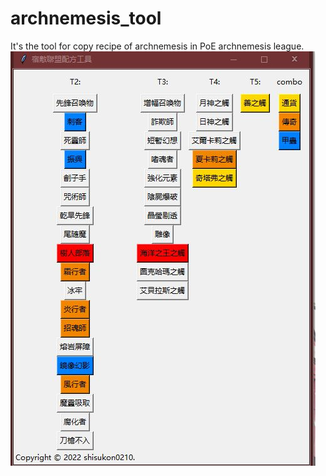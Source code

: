 # archnemesis_tool
It's the tool for copy recipe of archnemesis in PoE archnemesis league.
![image](https://github.com/shisukon0210/archnemesis_tool/blob/master/archnemesis_tool.JPG)
